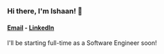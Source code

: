 ### Hi there, I'm Ishaan! 👋

<!--
**iiradia/iiradia** is a ✨ _special_ ✨ repository because its `README.md` (this file) appears on your GitHub profile.

Here are some ideas to get you started:

- 🔭 I’m currently working on ...
- 🌱 I’m currently learning ...
- 👯 I’m looking to collaborate on ...
- 🤔 I’m looking for help with ...
- 💬 Ask me about ...
- 📫 How to reach me: ...
- 😄 Pronouns: ...
- ⚡ Fun fact: ...
-->

#### [Email](mailto:iiradia@ncsu.edu) - [LinkedIn](https://www.linkedin.com/in/ishaan-radia/)

I'll be starting full-time as a Software Engineer soon!

